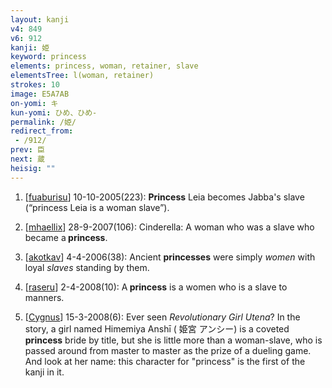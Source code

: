 ```yaml
---
layout: kanji
v4: 849
v6: 912
kanji: 姫
keyword: princess
elements: princess, woman, retainer, slave
elementsTree: l(woman, retainer)
strokes: 10
image: E5A7AB
on-yomi: キ
kun-yomi: ひめ、ひめ-
permalink: /姫/
redirect_from:
 - /912/
prev: 臣
next: 蔵
heisig: ""
---
```


1) [<a href="http://kanji.koohii.com/profile/fuaburisu">fuaburisu</a>] 10-10-2005(223): <strong>Princess</strong> Leia becomes Jabba&#039;s slave (“princess Leia is a woman slave”).

2) [<a href="http://kanji.koohii.com/profile/mhaellix">mhaellix</a>] 28-9-2007(106): Cinderella: A woman who was a slave who became a<strong> princess</strong>.

3) [<a href="http://kanji.koohii.com/profile/akotkav">akotkav</a>] 4-4-2006(38): Ancient <strong>princesses</strong> were simply <em>women</em> with loyal <em>slaves</em> standing by them.

4) [<a href="http://kanji.koohii.com/profile/raseru">raseru</a>] 2-4-2008(10): A<strong> princess</strong> is a women who is a slave to manners.

5) [<a href="http://kanji.koohii.com/profile/Cygnus">Cygnus</a>] 15-3-2008(6): Ever seen <em>Revolutionary Girl Utena</em>? In the story, a girl named Himemiya Anshī ( 姫宮 アンシー) is a coveted<strong> princess</strong> bride by title, but she is little more than a woman-slave, who is passed around from master to master as the prize of a dueling game. And look at her name: this character for &quot;princess&quot; is the first of the kanji in it.

